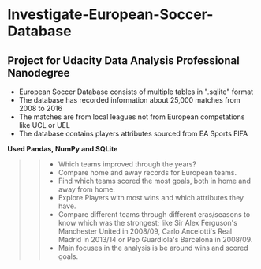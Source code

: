 # Investigate-European-Soccer-Database
## Project for Udacity Data Analysis Professional Nanodegree
* European Soccer Database consists of multiple tables in ".sqlite" format
* The database has recorded information about 25,000 matches from 2008 to 2016
* The matches are from local leagues not from European competations like UCL or UEL
* The database contains players attributes sourced from EA Sports FIFA

**Used Pandas, NumPy and SQLite**


>> - Which teams improved through the years?
>> - Compare home and away records for European teams.
>> - Find which teams scored the most goals, both in home and away from home.
>> - Explore Players with most wins and which attributes they have.
>> - Compare different teams through different eras/seasons to know which was the strongest; like Sir Alex Ferguson's Manchester United in 2008/09, Carlo Ancelotti's Real Madrid in 2013/14 or Pep Guardiola's Barcelona in 2008/09.
>> - Main focuses in the analysis is be around wins and scored goals.

